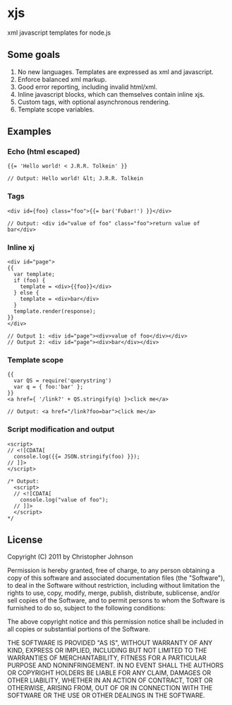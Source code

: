 xjs
===

xml javascript templates for node.js

Some goals
----------

1. No new languages. Templates are expressed as xml and javascript.
2. Enforce balanced xml markup.
3. Good error reporting, including invalid html/xml.
4. Inline javascript blocks, which can themselves contain inline xjs.
5. Custom tags, with optional asynchronous rendering.
6. Template scope variables.

Examples
--------

### Echo (html escaped)

    {{= 'Hello world! < J.R.R. Tolkein' }}
    
    // Output: Hello world! &lt; J.R.R. Tolkein

### Tags

    <div id={foo} class="foo">{{= bar('Fubar!') }}</div>
    
    // Output: <div id="value of foo" class="foo">return value of bar</div>

### Inline xj

    <div id="page">
    {{
      var template;
      if (foo) {
        template = <div>{{foo}}</div>
      } else {
        template = <div>bar</div>
      }
      template.render(response);
    }}
    </div>
    
    // Output 1: <div id="page"><div>value of foo</div></div>
    // Output 2: <div id="page"><div>bar</div></div>

### Template scope

    {{
      var QS = require('querystring')
      var q = { foo:'bar' };
    }}
    <a href={ '/link?' + QS.stringify(q) }>click me</a>
    
    // Output: <a href="/link?foo=bar">click me</a>

### Script modification and output

    <script>
    // <![CDATA[
      console.log({{= JSON.stringify(foo) }});
    // ]]>
    </script>
    
    /* Output:
      <script>
      // <![CDATA[
        console.log("value of foo");
      // ]]>
      </script>
    */

License
-------

Copyright (C) 2011 by Christopher Johnson

Permission is hereby granted, free of charge, to any person obtaining a copy
of this software and associated documentation files (the "Software"), to deal
in the Software without restriction, including without limitation the rights
to use, copy, modify, merge, publish, distribute, sublicense, and/or sell
copies of the Software, and to permit persons to whom the Software is
furnished to do so, subject to the following conditions:

The above copyright notice and this permission notice shall be included in
all copies or substantial portions of the Software.

THE SOFTWARE IS PROVIDED "AS IS", WITHOUT WARRANTY OF ANY KIND, EXPRESS OR
IMPLIED, INCLUDING BUT NOT LIMITED TO THE WARRANTIES OF MERCHANTABILITY,
FITNESS FOR A PARTICULAR PURPOSE AND NONINFRINGEMENT. IN NO EVENT SHALL THE
AUTHORS OR COPYRIGHT HOLDERS BE LIABLE FOR ANY CLAIM, DAMAGES OR OTHER
LIABILITY, WHETHER IN AN ACTION OF CONTRACT, TORT OR OTHERWISE, ARISING FROM,
OUT OF OR IN CONNECTION WITH THE SOFTWARE OR THE USE OR OTHER DEALINGS IN
THE SOFTWARE.

